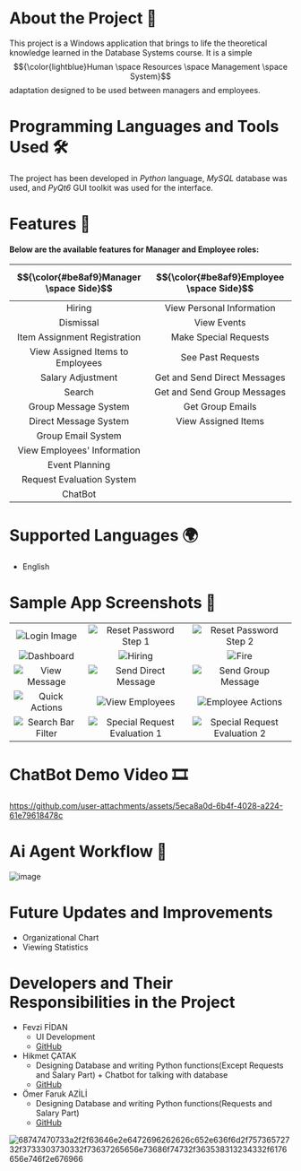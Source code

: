 # About the Project 🎯
This project is a Windows application that brings to life the theoretical knowledge learned in the Database Systems course. It is a simple $${\color{lightblue}Human \space Resources \space Management \space System}$$ adaptation designed to be used between managers and employees.

# Programming Languages and Tools Used 🛠️
The project has been developed in _Python_ language, _MySQL_ database was used, and _PyQt6_ GUI toolkit was used for the interface.

# Features 🚀
#### Below are the available features for **Manager** and **Employee** roles:

| $${\color{#be8af9}Manager \space Side}$$ | $${\color{#be8af9}Employee \space Side}$$ |
| :---: | :---: |
| Hiring | View Personal Information |
| Dismissal | View Events |
| Item Assignment Registration | Make Special Requests
| View Assigned Items to Employees | See Past Requests |
| Salary Adjustment | Get and Send Direct Messages |
| Search | Get and Send Group Messages |
| Group Message System | Get Group Emails |
| Direct Message System | View Assigned Items |
| Group Email System |
| View Employees' Information |
| Event Planning |
| Request Evaluation System |
| ChatBot |

# Supported Languages 🌍
- English

# Sample App Screenshots 🌄
|  |  |  |
| :--: | :--: | :--: |
| ![Login Image](https://github.com/HikmetCTK/MangmntSQL/blob/main/app%20pictures/login_page.png) | ![Reset Password Step 1](https://github.com/HikmetCTK/MangmntSQL/blob/main/app%20pictures/reset_password_step_1.png) | ![Reset Password Step 2](https://github.com/HikmetCTK/MangmntSQL/blob/main/app%20pictures/reset_password_step_2.png)
| ![Dashboard](https://github.com/HikmetCTK/MangmntSQL/blob/main/app%20pictures/dashboard.png) | ![Hiring](https://github.com/HikmetCTK/MangmntSQL/blob/main/app%20pictures/hiring.png) | ![Fire](https://github.com/HikmetCTK/MangmntSQL/blob/main/app%20pictures/fire.png) |
| ![View Message](https://github.com/HikmetCTK/MangmntSQL/blob/main/app%20pictures/mesaj%20g%C3%B6sterme.png) | ![Send Direct Message](https://github.com/HikmetCTK/MangmntSQL/blob/main/app%20pictures/mesaj%20isim%20listeleme.png) | ![Send Group Message](https://github.com/HikmetCTK/MangmntSQL/blob/main/app%20pictures/group%20message.png) |
| ![Quick Actions](https://github.com/HikmetCTK/MangmntSQL/blob/main/app%20pictures/liste%20quick%20action.png) | ![View Employees](https://github.com/HikmetCTK/MangmntSQL/blob/main/app%20pictures/list%20employe.png) | ![Employee Actions](https://github.com/HikmetCTK/MangmntSQL/blob/main/app%20pictures/i%C5%9Flem%20sayfas%C4%B1.png) |
| ![Search Bar Filter](https://github.com/HikmetCTK/MangmntSQL/blob/main/app%20pictures/search.png) | ![Special Request Evaluation 1](https://github.com/HikmetCTK/MangmntSQL/blob/main/app%20pictures/special_request_approval.png) | ![Special Request Evaluation 2](https://github.com/HikmetCTK/MangmntSQL/blob/main/app%20pictures/special_request_approval_2.png)

# ChatBot Demo Video 🎞️

https://github.com/user-attachments/assets/5eca8a0d-6b4f-4028-a224-61e79618478c



# Ai Agent Workflow 🤖
![image](https://github.com/user-attachments/assets/dcbb8933-8bac-4fc2-aba6-2429b635d061)


# Future Updates and Improvements
- Organizational Chart
- Viewing Statistics

# Developers and Their Responsibilities in the Project
- Fevzi FİDAN
  - UI Development
  - [GitHub](https://github.com/fevzifidan)
- Hikmet ÇATAK
  - Designing Database and writing Python functions(Except Requests  and Salary Part) + Chatbot for talking with database
  - [GitHub](https://github.com/HikmetCTK)
- Ömer Faruk AZİLİ
  - Designing Database and writing Python functions(Requests  and Salary Part)
  - [GitHub](https://github.com/OmfAzl)


![68747470733a2f2f63646e2e6472696262626c652e636f6d2f75736572732f3733303730332f73637265656e73686f74732f363538313234332f6176656e746f2e676966](https://github.com/user-attachments/assets/60c0a490-ee2a-4e2c-891d-2170b0ba08f3)
